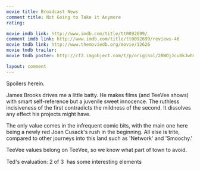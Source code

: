 ```yaml
---
movie title: Broadcast News
comment title: Not Going to Take it Anymore
rating: 

movie imdb link: http://www.imdb.com/title/tt0092699/
comment imdb link: http://www.imdb.com/title/tt0092699/reviews-46
movie tmdb link: http://www.themoviedb.org/movie/12626
movie tmdb trailer: 
movie tmdb poster: http://cf2.imgobject.com/t/p/original/2BWOjJcu8kJwhmJTwDtol7BwZZO.jpg

layout: comment
---
```


Spoilers herein.

James Brooks drives me a little batty. He makes films (and TeeVee shows) with smart self-reference but a juvenile sweet innocence. The ruthless incisiveness of the first contradicts the mildness of the second. It dissolves any effect his projects might have.

The only value comes in the infrequent comic bits, with the main one here being a newly red Joan Cusack's rush in the beginning. All else is trite, compared to other journeys into this land such as 'Network' and 'Smoochy.'

TeeVee values belong on TeeVee, so we know what part of town to avoid.

Ted's evaluation: 2 of 3  has some interesting elements